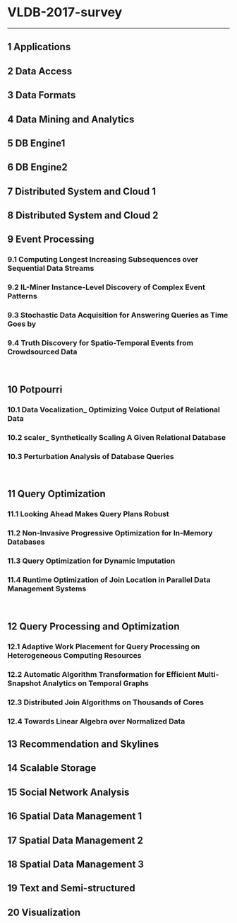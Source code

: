 # VLDB-2017-survey

-------

## 1 Applications

## 2 Data Access

## 3 Data Formats

## 4 Data Mining and Analytics

## 5 DB Engine1

## 6 DB Engine2

## 7 Distributed System and Cloud 1

## 8 Distributed System and Cloud 2

## 9 Event Processing

### 9.1 Computing Longest Increasing Subsequences over Sequential Data Streams

### 9.2 IL-Miner Instance-Level Discovery of Complex Event Patterns

### 9.3 Stochastic Data Acquisition for Answering Queries as Time Goes by

### 9.4 Truth Discovery for Spatio-Temporal Events from Crowdsourced Data
 
## 10 Potpourri

### 10.1 Data Vocalization_ Optimizing Voice Output of Relational Data

### 10.2 scaler_ Synthetically Scaling A Given Relational Database

### 10.3 Perturbation Analysis of Database Queries
 
## 11 Query Optimization

### 11.1 Looking Ahead Makes Query Plans Robust

### 11.2 Non-Invasive Progressive Optimization for In-Memory Databases

### 11.3 Query Optimization for Dynamic Imputation

### 11.4 Runtime Optimization of Join Location in Parallel Data Management Systems
 
## 12 Query Processing and Optimization

### 12.1 Adaptive Work Placement for Query Processing on Heterogeneous Computing Resources

### 12.2 Automatic Algorithm Transformation for Efficient Multi-Snapshot Analytics on Temporal Graphs

### 12.3 Distributed Join Algorithms on Thousands of Cores

### 12.4 Towards Linear Algebra over Normalized Data

## 13 Recommendation and Skylines

## 14 Scalable Storage

## 15 Social Network Analysis

## 16 Spatial Data Management 1

## 17 Spatial Data Management 2

## 18 Spatial Data Management 3

## 19 Text and Semi-structured

## 20 Visualization
